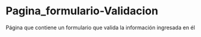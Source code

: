 # Pagina_formulario-Validacion
Página que contiene un formulario que valida la información ingresada en él
